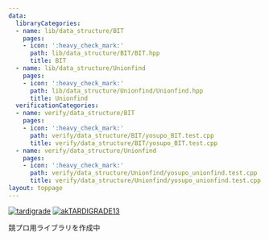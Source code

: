 ```yaml
---
data:
  libraryCategories:
  - name: lib/data_structure/BIT
    pages:
    - icon: ':heavy_check_mark:'
      path: lib/data_structure/BIT/BIT.hpp
      title: BIT
  - name: lib/data_structure/Unionfind
    pages:
    - icon: ':heavy_check_mark:'
      path: lib/data_structure/Unionfind/Unionfind.hpp
      title: Unionfind
  verificationCategories:
  - name: verify/data_structure/BIT
    pages:
    - icon: ':heavy_check_mark:'
      path: verify/data_structure/BIT/yosupo_BIT.test.cpp
      title: verify/data_structure/BIT/yosupo_BIT.test.cpp
  - name: verify/data_structure/Unionfind
    pages:
    - icon: ':heavy_check_mark:'
      path: verify/data_structure/Unionfind/yosupo_unionfind.test.cpp
      title: verify/data_structure/Unionfind/yosupo_unionfind.test.cpp
layout: toppage
---
```

[![tardigrade](https://img.shields.io/endpoint?url=https%3A%2F%2Fatcoder-badges.now.sh%2Fapi%2Fatcoder%2Fjson%2Ftardigrade)](https://atcoder.jp/users/tardigrade)
[![akTARDIGRADE13](https://img.shields.io/endpoint?url=https%3A%2F%2Fatcoder-badges.now.sh%2Fapi%2Fcodeforces%2Fjson%2FakTARDIGRADE13)](https://codeforces.com/profile/akTARDIGRADE13)

競プロ用ライブラリを作成中

